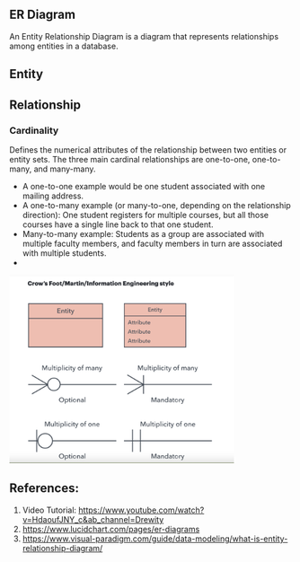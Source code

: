 
## ER Diagram
An Entity Relationship Diagram is a diagram that represents relationships among entities in a database.

## Entity

## Relationship

### Cardinality
Defines the numerical attributes of the relationship between two entities or entity sets. The three main cardinal relationships are one-to-one, one-to-many, and many-many. 
- A one-to-one example would be one student associated with one mailing address. 
- A one-to-many example (or many-to-one, depending on the relationship direction): One student registers for multiple courses, but all those courses have a single line back to that one student. 
- Many-to-many example: Students as a group are associated with multiple faculty members, and faculty members in turn are associated with multiple students.
- 
<img src="../../Images/entity_relationship.png" width="400">


## References: 
1. Video Tutorial: https://www.youtube.com/watch?v=HdaoufJNY_c&ab_channel=Drewity
2. https://www.lucidchart.com/pages/er-diagrams
3. https://www.visual-paradigm.com/guide/data-modeling/what-is-entity-relationship-diagram/